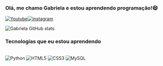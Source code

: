 ### Olá, me chamo Gabriela e estou aprendendo programação!😄

[![Youtube](https://img.shields.io/badge/YouTube-FF0000?style=for-the-badge&logo=youtube&logoColor=white)](https://www.youtube.com/channel/UCwYmxJNboXxMsVdBGNZU14w)[![instagram](https://img.shields.io/badge/Instagram-E4405F?style=for-the-badge&logo=instagram&logoColor=white)](https://www.instagram.com/gab.villagran/)


![Gabriela GitHub stats](https://github-readme-stats.vercel.app/api?username=gabrielavillagran&show_icons=true&theme=dracula)

### Tecnologias que eu estou aprendendo

<div style="display: inline_block"><br/>
<img align="center" alt="Python" src="https://img.shields.io/badge/Python-3776AB?style=for-the-badge&logo=python&logoColor=white"/>
<img align="center" alt="HTML5" src="https://img.shields.io/badge/HTML5-E34F26?style=for-the-badge&logo=html5&logoColor=white"/>
<img align="center" alt="CSS3" src="https://img.shields.io/badge/CSS3-1572B6?style=for-the-badge&logo=css3&logoColor=white"/>
<img align="center" alt="MySQL" src="https://img.shields.io/badge/MySQL-00000F?style=for-the-badge&logo=mysql&logoColor=white"/>
  

</div>
